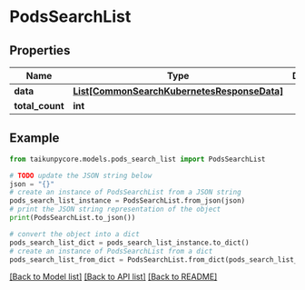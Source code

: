 # PodsSearchList


## Properties

Name | Type | Description | Notes
------------ | ------------- | ------------- | -------------
**data** | [**List[CommonSearchKubernetesResponseData]**](CommonSearchKubernetesResponseData.md) |  | [optional] 
**total_count** | **int** |  | [optional] 

## Example

```python
from taikunpycore.models.pods_search_list import PodsSearchList

# TODO update the JSON string below
json = "{}"
# create an instance of PodsSearchList from a JSON string
pods_search_list_instance = PodsSearchList.from_json(json)
# print the JSON string representation of the object
print(PodsSearchList.to_json())

# convert the object into a dict
pods_search_list_dict = pods_search_list_instance.to_dict()
# create an instance of PodsSearchList from a dict
pods_search_list_from_dict = PodsSearchList.from_dict(pods_search_list_dict)
```
[[Back to Model list]](../README.md#documentation-for-models) [[Back to API list]](../README.md#documentation-for-api-endpoints) [[Back to README]](../README.md)


